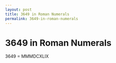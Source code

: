 ```yaml
---
layout: post
title: 3649 in Roman Numerals
permalink: 3649-in-roman-numerals
---
```


# 3649 in Roman Numerals

3649 = MMMDCXLIX
